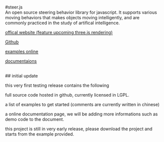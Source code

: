 #steer.js
<br/>
An open source steering behavior library for javascript. 
It supports various moving behaviors that makes objects moving intelligently, and are commonly practiced in the study of artifical intelligence.

<a target="_blank" style="border-bottom:1px dotted;" href="http://www.codelab.tw/steerjs/">offical website (feature upcoming three.js rendering)</a>

<a target="_blank" style="border-bottom:1px dotted;" href="https://github.com/amoyeh/steer.js">Github</a>

<a target="_blank" style="border-bottom:1px dotted;" href="http://www.codelab.tw/steerjs/example/">examples online</a>

<a target="_blank" style="border-bottom:1px dotted;" href="http://www.codelab.tw/steerjs/doc/">documentaions</a>

<br/>
## initial update
<br/>

this very first testing release contains the following  

full source code hosted in github, currently licensed in LGPL.

a list of examples to get started (comments are currently written in chinese)

a online documentation page, we will be adding more informations such as demo code to the document.

this project is still in very early release, please download the project and starts from the example provided.